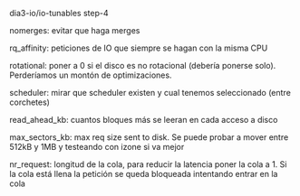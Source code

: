 dia3-io/io-tunables step-4

nomerges: evitar que haga merges

rq_affinity: peticiones de IO que siempre se hagan con la misma CPU

rotational: poner a 0 si el disco es no rotacional (debería ponerse solo). Perderíamos un montón de optimizaciones.

scheduler: mirar que scheduler existen y cual tenemos seleccionado (entre corchetes)

read_ahead_kb: cuantos bloques más se leeran en cada acceso a disco

max_sectors_kb: max req size sent to disk. Se puede probar a mover entre 512kB y 1MB y testeando con izone si va mejor

nr_request: longitud de la cola, para reducir la latencia poner la cola a 1. Si la cola está llena la petición se queda bloqueada intentando entrar en la cola




